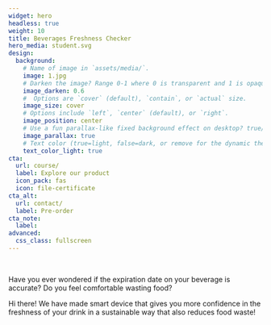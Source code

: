 ```yaml
---
widget: hero
headless: true
weight: 10
title: Beverages Freshness Checker
hero_media: student.svg
design:
  background:
    # Name of image in `assets/media/`.
    image: 1.jpg
    # Darken the image? Range 0-1 where 0 is transparent and 1 is opaque.
    image_darken: 0.6
    #  Options are `cover` (default), `contain`, or `actual` size.
    image_size: cover
    # Options include `left`, `center` (default), or `right`.
    image_position: center
    # Use a fun parallax-like fixed background effect on desktop? true/false
    image_parallax: true
    # Text color (true=light, false=dark, or remove for the dynamic theme color).
    text_color_light: true
cta:
  url: course/
  label: Explore our product
  icon_pack: fas
  icon: file-certificate
cta_alt:
  url: contact/ 
  label: Pre-order
cta_note:
  label:
advanced:
  css_class: fullscreen
---
```

<br>

Have you ever wondered if the expiration date on your beverage is accurate? Do you feel comfortable wasting food?

Hi there! We have made smart device that gives you more confidence in the freshness of your drink in a sustainable way that also reduces food waste!

